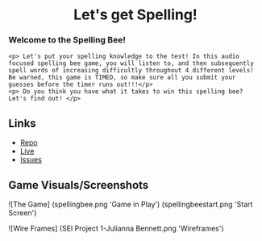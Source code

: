 <h1 align='center'>Let's get Spelling!</h1>

<p align='center'>
    <h3>Welcome to the Spelling Bee!</h3> 
    
    <p> Let's put your spelling knowledge to the test! In this audio focused spelling bee game, you will listen to, and then subsequently spell words of increasing difficultly throughout 4 different levels! Be warned, this game is TIMED, so make sure all you submit your guesses before the timer runs out!!!</p>
    <p> Do you think you have what it takes to win this spelling bee? Let's find out! </p>
    

</p>

## Links

- [Repo](https://github.com/julibennett/Project_1_SpellingBee 'Project_1_SpellingBee')
- [Live](https://julibennett.github.io/Project_1_SpellingBee/ 'Live View')
- [Issues](https://github.com/julibennett/Project_1_SpellingBee/issues 'Issues Page')

## Game Visuals/Screenshots

![The Game] (spellingbee.png 'Game in Play')
            (spellingbeestart.png 'Start Screen')

![Wire Frames] (SEI Project 1-Julianna Bennett.png 'Wireframes')


